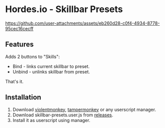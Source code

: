 # Hordes.io - Skillbar Presets

https://github.com/user-attachments/assets/eb260d28-c0f4-4934-8778-95cec16cecff

## Features

Adds 2 buttons to "Skills":
- Bind - links current skillbar to preset.
- Unbind - unlinks skillbar from preset.

That's it.

## Installation

1. Download [violentmonkey](https://violentmonkey.github.io/), [tampermonkey](https://www.tampermonkey.net/) or any userscript manager.
2. Download skillbar-presets.user.js from [releases](https://github.com/Shturmovicc/hordes-skillbar-presets/releases).
3. Install it as userscript using manager.
